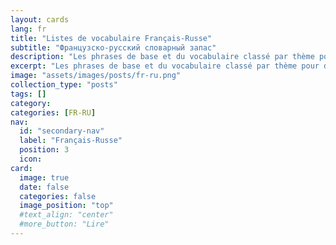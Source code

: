 ```yaml
---
layout: cards
lang: fr
title: "Listes de vocabulaire Français-Russe"
subtitle: "Французско-русский словарный запас"
description: "Les phrases de base et du vocabulaire classé par thème pour débuter en Russe."
excerpt: "Les phrases de base et du vocabulaire classé par thème pour débuter en Russe."
image: "assets/images/posts/fr-ru.png"
collection_type: "posts"
tags: []
category:
categories: [FR-RU]
nav:
  id: "secondary-nav"
  label: "Français-Russe"
  position: 3
  icon:
card:
  image: true
  date: false
  categories: false
  image_position: "top"
  #text_align: "center"
  #more_button: "Lire"
---
```

